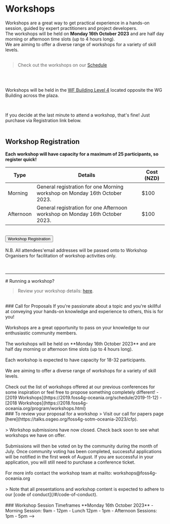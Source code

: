 # Workshops

Workshops are a great way to get practical experience in a hands-on session, guided by expert practitioners and project developers.
<br />
The workshops will be held on **Monday 16th October 2023** and are half day morning or
afternoon time slots (up to 4 hours long).
<br />
We are aiming to offer a diverse range of workshops for a variety of skill levels.
<br/><br />

> Check out the workshops on our [Schedule](https://2024.foss4g-oceania.org/#/program)

<br /><br />

Workshops will be held in the [WF Building Level 4](https://use.mazemap.com/#v=1&config=AUT&zlevel=4&center=174.765377,-36.853580&zoom=20.3&campusid=103) located opposite the WG Building across the plaza.

<br />

If you decide at the last minute to attend a workshop, that's fine! Just purchase via Registration link below.
<br /><br />

## Workshop Registration

**Each workshop will have capacity for a maximum of 25 participants, so register quick!**

| Type      | Details                                                                      | Cost (NZD) |
| --------- | ---------------------------------------------------------------------------- | ---------- |
| Morning   | General registration for one Morning workshop on Monday 16th October 2023.   | $100       |
| Afternoon | General registration for one Afternoon workshop on Monday 16th October 2023. | $100       |

<br />
<button target="https://ti.to/osgeo-oceania/foss4g-sotm-oceania-2023-workshops">
    Workshop Registration
</button>
<br /><br />
N.B. All attendees'email addresses will be passed onto to Workshop Organisers for facilitation of workshop activities only. 
<br /><br /><br />
<hr />
# Running a workshop?
<br />

> Review your workshop details: [here](https://talks.osgeo.org/foss4g-sotm-oceania-2023/cfp).

<!-->
<br />
### Call for Proposals

If you're passionate about a topic and you're skillful at conveying your hands-on knowledge and
experience to others, this is for you!
<br /><br />
Workshops are a great opportunity to pass on your knowledge to our enthusiastic community
members.
<br /><br />
The workshops will be held on **Monday 16th October 2023** and are half day morning or
afternoon time slots (up to 4 hours long).
<br /><br />
Each workshop is expected to have capacity for 18-32 participants.
<br /><br />
We are aiming to offer a diverse range of workshops for a variety of skill levels.
<br /><br />
Check out the list of workshops offered at our previous conferences for some inspiration or feel free
to propose something completely different!

- [2019 Workshops](https://2019.foss4g-oceania.org/schedule/2019-11-12)
- [2018 Workshops](https://2018.foss4g-oceania.org/program/workshops.html)

<br />
### To review your proposal for a workshop

> Visit our call for papers page [here](https://talks.osgeo.org/foss4g-sotm-oceania-2023/cfp).

<br /><br />

> Workshop submissions have now closed. Check back soon to see what workshops we have on offer.

<br /><br />
Submissions will then be voted on by the community during the month of July. Once community voting has been completed, successful applications will be notified in the first week of August. If you are successful in your application, you will still need to purchase a conference ticket.
<br /><br />
For more info contact the workshop team at mailto: workshops@foss4g-oceania.org
<br /><br />

> Note that all presentations and workshop content is expected to adhere to our [code of conduct](/#/code-of-conduct).

<br /><br />

### Workshop Session Timeframes

**Monday 16th October 2023**

- Morning Session: 9am - 12pm
- Lunch 12pm - 1pm
- Afternoon Sessions: 1pm - 5pm
  -->
